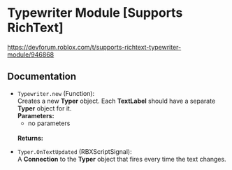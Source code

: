 # Typewriter Module \[Supports RichText\]
https://devforum.roblox.com/t/supports-richtext-typewriter-module/946868

## Documentation

<!--=====-->
* `Typewriter.new` (Function):<br />
  Creates a new **Typer** object. Each **TextLabel** should have a separate **Typer** object for it.<br />
  <b>Parameters:</b>
  <ul>
    <li>no parameters</li>
  </ul><br />
  <b>Returns:</b>
<!--=====-->

<!--=====-->
* `Typer.OnTextUpdated` (RBXScriptSignal):<br />
A **Connection** to the **Typer** object that fires every time the text changes.
<!--=====-->
